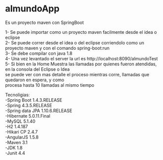 # almundoApp

Es un proyecto maven con SpringBoot

1- Se puede importar como un proyecto maven facilmente desde el idea o eclipse <br />
2- Se puede correr desde el idea o del eclipse corriendolo como un proyecto maven 
   y con el comando spring-boot:run <br />
3- Se debe compilar con java 1.8 <br />
4- Una vez levantado el server la url es http://localhost:8090/almundoTest <br />
5- Si bien en la Home Muestra las llamadas por quienes fueron atendidas, en la consola del Eclipse o Idea <br />
   se puede ver con mas detalle el proceso mientras corre, llamadas que quedaron en espera, y como <br />
   procesa hasta 10 llamadas al mismo tiempo <br />




Tecnoligias:<br />
-Spring Boot 1.4.3.RELEASE<br />
-Spring 4.3.5.RELEASE <br />
-Spring data JPA 1.10.6.RELEASE <br />
-Hibernate 5.0.11.Final <br />
-MySQL 5.1.40<br />
-H2 1.4.187<br />
-Hikari CP 2.4.7 <br />
-AngularJS 1.5.8<br />
-Maven 3.1<br />
-JDK 1.8<br />
-Junit 4.4<br />
